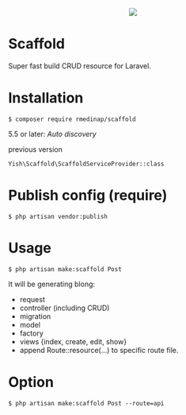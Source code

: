 <p align="center"><img src="https://i.imgur.com/0TEljAG.png"></p>

# Scaffold
Super fast build CRUD resource for Laravel.

# Installation
```
$ composer require rmedinap/scaffold
```
5.5 or later:
*Auto discovery*

previous version
```
Yish\Scaffold\ScaffoldServiceProvider::class
```

# Publish config (require)
```
$ php artisan vendor:publish
```

# Usage
```
$ php artisan make:scaffold Post
```

It will be generating blong:
* request
* controller (including CRUD)
* migration
* model
* factory
* views {index, create, edit, show}
* append Route::resource(...) to specific route file.

# Option
```
$ php artisan make:scaffold Post --route=api
```

